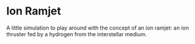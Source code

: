 # Ion Ramjet
 A little simulation to play around with the concept of an ion ramjet: an ion thruster fed by a hydrogen from the interstellar medium.
